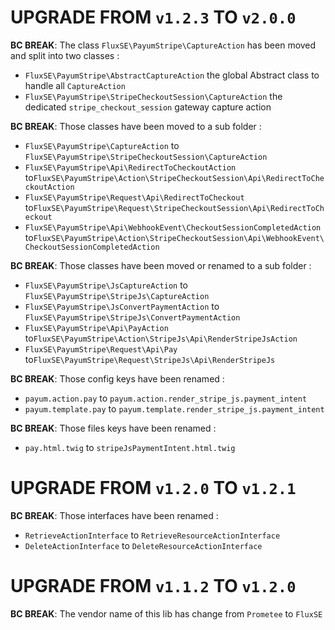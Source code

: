 # UPGRADE FROM `v1.2.3` TO `v2.0.0`

**BC BREAK**: The class `FluxSE\PayumStripe\CaptureAction` has been moved and split into two classes :

- `FluxSE\PayumStripe\AbstractCaptureAction` the global Abstract class to handle all `CaptureAction`
- `FluxSE\PayumStripe\StripeCheckoutSession\CaptureAction` the dedicated `stripe_checkout_session` gateway capture action

**BC BREAK**: Those classes have been moved to a sub folder :

- `FluxSE\PayumStripe\CaptureAction` to `FluxSE\PayumStripe\StripeCheckoutSession\CaptureAction`
- `FluxSE\PayumStripe\Api\RedirectToCheckoutAction` to`FluxSE\PayumStripe\Action\StripeCheckoutSession\Api\RedirectToCheckoutAction`
- `FluxSE\PayumStripe\Request\Api\RedirectToCheckout` to`FluxSE\PayumStripe\Request\StripeCheckoutSession\Api\RedirectToCheckout`
- `FluxSE\PayumStripe\Api\WebhookEvent\CheckoutSessionCompletedAction` to`FluxSE\PayumStripe\Action\StripeCheckoutSession\Api\WebhookEvent\CheckoutSessionCompletedAction`

**BC BREAK**: Those classes have been moved or renamed to a sub folder :

- `FluxSE\PayumStripe\JsCaptureAction` to `FluxSE\PayumStripe\StripeJs\CaptureAction`
- `FluxSE\PayumStripe\JsConvertPaymentAction` to `FluxSE\PayumStripe\StripeJs\ConvertPaymentAction`
- `FluxSE\PayumStripe\Api\PayAction` to`FluxSE\PayumStripe\Action\StripeJs\Api\RenderStripeJsAction`
- `FluxSE\PayumStripe\Request\Api\Pay` to`FluxSE\PayumStripe\Request\StripeJs\Api\RenderStripeJs`

**BC BREAK**: Those config keys have been renamed :

- `payum.action.pay` to `payum.action.render_stripe_js.payment_intent`
- `payum.template.pay` to `payum.template.render_stripe_js.payment_intent`

**BC BREAK**: Those files keys have been renamed :

- `pay.html.twig` to `stripeJsPaymentIntent.html.twig`

# UPGRADE FROM `v1.2.0` TO `v1.2.1`

**BC BREAK**: Those interfaces have been renamed :

 - `RetrieveActionInterface` to `RetrieveResourceActionInterface`
 - `DeleteActionInterface` to `DeleteResourceActionInterface`
 
 # UPGRADE FROM `v1.1.2` TO `v1.2.0`

**BC BREAK**: The vendor name of this lib has change from `Prometee` to `FluxSE`